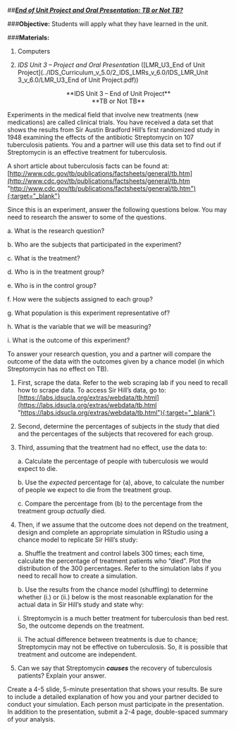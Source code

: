 ##***<u>End of Unit Project and Oral Presentation: TB or Not TB?</u>***

###**Objective:**
Students will apply what they have learned in the unit.

###**Materials:**
1. Computers

2. *IDS Unit 3 – Project and Oral Presentation* ([LMR_U3_End of Unit Project](../IDS_Curriculum_v_5.0/2_IDS_LMRs_v_6.0/IDS_LMR_Unit 3_v_6.0/LMR_U3_End of Unit Project.pdf))

<center>**IDS Unit 3 – End of Unit Project**</center>
    
<center>**TB or Not TB**</center>

Experiments in the medical field that involve new treatments (new medications) are called clinical trials.
You have received a data set that shows the results from Sir Austin Bradford Hill’s first randomized study
in 1948 examining the effects of the antibiotic Streptomycin on 107 tuberculosis patients. You and a
partner will use this data set to find out if Streptomycin is an effective treatment for tuberculosis.

A short article about tuberculosis facts can be found at:
[http://www.cdc.gov/tb/publications/factsheets/general/tb.htm](http://www.cdc.gov/tb/publications/factsheets/general/tb.htm "http://www.cdc.gov/tb/publications/factsheets/general/tb.htm"){:target="_blank"}

Since this is an experiment, answer the following questions below. You may need to research the answer
to some of the questions.

a. What is the research question?

b. Who are the subjects that participated in the experiment?

c. What is the treatment?

d. Who is in the treatment group?

e. Who is in the control group?

f. How were the subjects assigned to each group?

g. What population is this experiment representative of?

h. What is the variable that we will be measuring?

i. What is the outcome of this experiment?

To answer your research question, you and a partner will compare the outcome of the data with the
outcomes given by a chance model (in which Streptomycin has no effect on TB).

1. First, scrape the data. Refer to the web scraping lab if you need to recall how to scrape data.
To access Sir Hill’s data, go to: [https://labs.idsucla.org/extras/webdata/tb.html](https://labs.idsucla.org/extras/webdata/tb.html "https://labs.idsucla.org/extras/webdata/tb.html"){:target="_blank"}

2. Second, determine the percentages of subjects in the study that died and the percentages of
the subjects that recovered for each group.

3. Third, assuming that the treatment had no effect, use the data to:

    a. Calculate the percentage of people with tuberculosis we would expect to die.

    b. Use the *expected* percentage for (a), above, to calculate the number of people we expect
    to die from the treatment group.
    
    c. Compare the percentage from (b) to the percentage from the treatment group *actually*
    died.

4. Then, if we assume that the outcome does not depend on the treatment, design and
complete an appropriate simulation in RStudio using a chance model to replicate Sir Hill’s
study:

    a. Shuffle the treatment and control labels 300 times; each time, calculate the
    percentage of treatment patients who “died”. Plot the distribution of the 300
    percentages. Refer to the simulation labs if you need to recall how to create a
    simulation.

    b. Use the results from the chance model (shuffling) to determine whether (i.) or (ii.)
    below is the most reasonable explanation for the actual data in Sir Hill’s study and
    state why:

    i. Streptomycin is a much better treatment for tuberculosis than bed rest. So, the
    outcome depends on the treatment.
    
    ii. The actual difference between treatments is due to chance; Streptomycin may
    not be effective on tuberculosis. So, it is possible that treatment and outcome are
    independent.

5. Can we say that Streptomycin ***causes*** the recovery of tuberculosis patients? Explain your
answer.

Create a 4-5 slide, 5-minute presentation that shows your results. Be sure to include a detailed
explanation of how you and your partner decided to conduct your simulation. Each person must
participate in the presentation. In addition to the presentation, submit a 2-4 page, double-spaced
summary of your analysis.